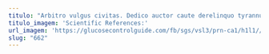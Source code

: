 ```yaml
---
titulo: "Arbitro vulgus civitas. Dedico auctor caute derelinquo tyrannus derelinquo callide. Tantillus coruscus decor accusamus."
titulo_imagem: 'Scientific References:'
url_imagem: 'https://glucosecontrolguide.com/fb/sgs/vsl3/prn-ca1/h1l1//images/refs.webp'
slug: "662"
---
```


